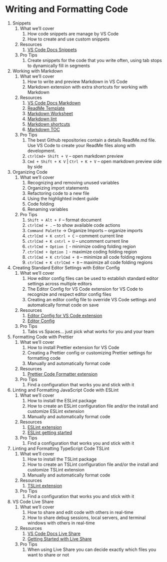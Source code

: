 # Writing and Formatting Code

1. Snippets
    1. What we’ll cover
        1. How code snippets are manage by VS Code
        2. How to create and use custom snippets
    2. Resources
        1. [VS Code Docs Snippets](https://code.visualstudio.com/docs/editor/userdefinedsnippets)
    3. Pro Tips
        1. Create snippets for the code that you write often, using tab stops to dynamically fill in segments
2. Working with Markdown
    1. What we’ll cover
        1. How to write and preview Markdown in VS Code
        2. Markdown extension with extra shortcuts for working with Markdown
    2. Resources
        1. [VS Code Docs Markdown](https://code.visualstudio.com/docs/languages/markdown)
        2. [ReadMe Template](https://github.com/jamesqquick/read-me-template)
        3. [Markdown Worksheet](https://github.com/jamesqquick/markdown-worksheet)
        4. [Markdown lint](https://marketplace.visualstudio.com/items?itemName=DavidAnson.vscode-markdownlint)
        5. [Markdown shortcuts](https://marketplace.visualstudio.com/items?itemName=mdickin.markdown-shortcuts)
        6. [Markdown TOC](https://marketplace.visualstudio.com/items?itemName=AlanWalk.markdown-toc)
    3. Pro Tips
        1. The best Github repositories contain a details ReadMe.md file.  Use VS Code to create your ReadMe files along with development.
        2. `ctrlCmd+ Shift + V`  – open markdown preview
        3. `Cmd + Shift + K V` | `Ctrl + K + V` – open markdown preview side by side
3. Organizing Code
    1. What we’ll cover
        1. Recognizing and removing unused variables
        2. Organizing import statements
        3. Refactoring code to a new file
        4. Using the highlighted indent guide
        5. Code folding
        6. Renaming variables
    2. Pro Tips
        1. `Shift + Alt + F` – format document
        2. `ctrlCmd + .` – to show available code actions
        3. `Command Palette` -> Organize Imports – organize imports
        4. `ctrlCmd + K cntrl + C` – comment current line
        5. `ctrlCmd + K cntrl + U` – uncomment current line
        6. `ctrlCmd + Option [` - minimize coding folding region
        7. `ctrlCmd + Option ]` - maximize coding folding region
        8. `ctrlCmd + K ctrlCmd + 0` – minimize all code folding regions
        9. `ctrlCmd + K ctrlCmd + 0` – maximize all code folding regions
4. Creating Standard Editor Settings with Editor Config
    1. What we’ll cover
        1. How editor config files can be used to establish standard editor settings across multiple editors
        2. The Editor Config for VS Code extension for VS Code to recognize and respect editor config files
        3. Creating an editor config file to override VS Code settings and automatically format code on save
    2. Resources
        1. [Editor Config for VS Code extension](https://marketplace.visualstudio.com/items?itemName=EditorConfig.EditorConfig)
        2. [Editor Config](https://editorconfig.org/)
    3. Pro Tips
        1. Tabs vs Spaces… just pick what works for you and your team
5. Formatting Code with Prettier
    1. What we’ll cover
        1. How  to install Prettier extension for VS Code
        2. Creating a Prettier config or customizing Prettier settings for formatting code
        3. Manually and automatically format code 
    2. Resources
        1. [Prettier Code Formatter extension](https://marketplace.visualstudio.com/items?itemName=esbenp.prettier-vscode)
    3. Pro Tips
        1. Find a configuration that works you and stick with it
6. Linting and Formatting JavaScript Code with ESLint
    1. What we’ll cover
        1. How to install the ESLint package
        2. How to create an ESLint configuration file and/or the install and customize ESLint extension
        3. Manually and automatically format code
    2. Resources
        1. [ESLint extension](https://marketplace.visualstudio.com/items?itemName=dbaeumer.vscode-eslint)
        2. [ESLint getting started](https://eslint.org/docs/user-guide/getting-started)
    3. Pro Tips
        1. Find a configuration that works you and stick with it
7. Linting and Formatting TypeScript Code TSLint
    1. What we’ll cover
        1. How to install the TSLint package
        2. How to create an TSLint configuration file and/or the install and customize TSLint extension
        3. Manually and automatically format code
    2. Resources
        1. [TSLint extension](https://marketplace.visualstudio.com/items?itemName=eg2.tslint)
    3. Pro Tips
        1. Find a configuration that works you and stick with it
8. VS Code Live Share
    1. What we’ll cover
        1. How to share and edit code with others in real-time
        2. How to share debug sessions, local servers, and terminal windows with others in real-time
    2. Resources
        1. [VS Code Docs Live Share](https://visualstudio.microsoft.com/services/live-share/)
        2. [Getting Started with Live Share](https://scotch.io/tutorials/getting-started-with-live-coding-in-visual-studio-code-with-live-share)
    3. Pro Tips
        1. When using Live Share you can decide exactly which files you want to share or not
